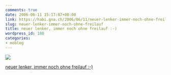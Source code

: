 ```yaml
---
comments: true
date: 2006-06-11 15:17:07+00:00
link: https://habi.gna.ch/2006/06/11/neuer-lenker-immer-noch-ohne-freilauf/
slug: neuer-lenker-immer-noch-ohne-freilauf
title: neuer lenker, immer noch ohne freilauf :-)
wordpress_id: 188
categories:
- moblog
---
```



 [![](https://static.flickr.com/66/165089970_86c216b9cf_m.jpg)](https://www.flickr.com/photos/habi/165089970/)
   

 
  [neuer lenker, immer noch ohne freilauf :-)](https://www.flickr.com/photos/habi/165089970/)
    

 




  

